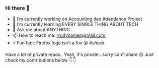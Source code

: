 ### Hi there 👋


- 🔭 I’m currently working on Accounting dan Attendance Project
- 🌱 I’m currently learning EVERY SINGLE THING ABOUT TECH
- 💬 Ask me about ANYTHING
- 📫 How to reach me: rrudyhome@gmail.com
- ⚡ Fun fact: Firefox logo isn't a fox :open_mouth: #*shock*

Have a lot of private repos.. Yeah, it's private.. sorry can't share :cry:
Just check my contributions below :point_down::point_down:

